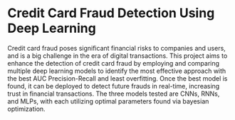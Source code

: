 # Credit Card Fraud Detection Using Deep Learning
Credit card fraud poses significant financial risks to companies and users, and is a big challenge in the era of digital transactions. This project aims to enhance the detection of credit card fraud by employing and comparing multiple deep learning models to identify the most effective approach with the best AUC Precision-Recall and least overfitting. Once the best model is found, it can be deployed to detect future frauds in real-time, increasing trust in financial transactions. The three models tested are CNNs, RNNs, and MLPs, with each utilizing optimal parameters found via bayesian optimization.
